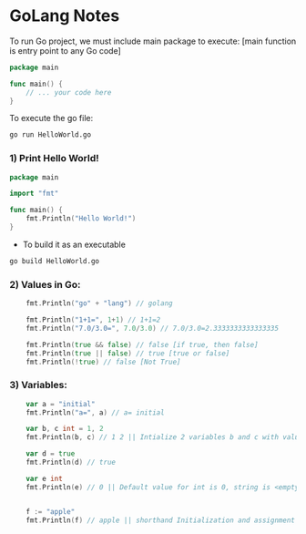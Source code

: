 # GoLang Notes

To run Go project, we must include main package to execute: [main function is entry point to any Go code]

```go
package main

func main() {
    // ... your code here
}
```

To execute the go file:

```sh
go run HelloWorld.go
```

### 1) Print Hello World!

```go
package main

import "fmt"

func main() {
    fmt.Println("Hello World!")
}
```

- To build it as an executable

```sh
go build HelloWorld.go
```

### 2) Values in Go:

```go
    fmt.Println("go" + "lang") // golang

	fmt.Println("1+1=", 1+1) // 1+1=2
	fmt.Println("7.0/3.0=", 7.0/3.0) // 7.0/3.0=2.3333333333333335

	fmt.Println(true && false) // false [if true, then false]
	fmt.Println(true || false) // true [true or false]
	fmt.Println(!true) // false [Not True]
```

### 3) Variables:

```go
	var a = "initial"
	fmt.Println("a=", a) // a= initial

	var b, c int = 1, 2
	fmt.Println(b, c) // 1 2 || Intialize 2 variables b and c with value 1 and 2 and set datatype int

	var d = true
	fmt.Println(d) // true

	var e int
	fmt.Println(e) // 0 || Default value for int is 0, string is <empty>, bool is false


	f := "apple"
	fmt.Println(f) // apple || shorthand Initialization and assignment expression [var f string = "apple"]
```
